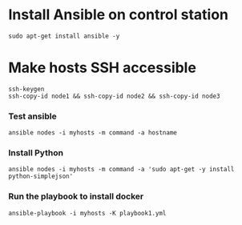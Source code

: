
# Install Ansible on control station
```
sudo apt-get install ansible -y
```

# Make hosts SSH accessible
```
ssh-keygen
ssh-copy-id node1 && ssh-copy-id node2 && ssh-copy-id node3
```


### Test ansible
```
ansible nodes -i myhosts -m command -a hostname
```

### Install Python 
```
ansible nodes -i myhosts -m command -a 'sudo apt-get -y install python-simplejson'
```

### Run the playbook to install docker
```
ansible-playbook -i myhosts -K playbook1.yml
```



